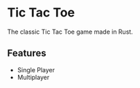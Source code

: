 # Tic Tac Toe

The classic Tic Tac Toe game made in Rust.

## Features

- Single Player
- Multiplayer
